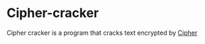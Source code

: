 # Cipher-cracker
Cipher cracker is a program that cracks text encrypted by [Cipher](https://github.com/Rixilty/Cipher)
